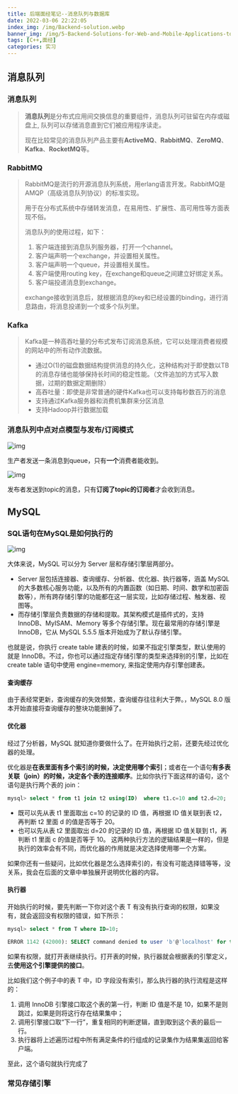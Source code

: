 ```yaml
---
title: 后端面经笔记--消息队列与数据库
date: 2022-03-06 22:22:05
index_img: /img/Backend-solution.webp
banner_img: /img/5-Backend-Solutions-for-Web-and-Mobile-Applications-to-Try-Firebase-Alternatives.webp
tags: [C++,面经]
categories: 实习
---
```


## 消息队列

### 消息队列

> **消息队列**是分布式应用间交换信息的重要组件，消息队列可驻留在内存或磁盘上, 队列可以存储消息直到它们被应用程序读走。
>
> 现在比较常见的消息队列产品主要有**ActiveMQ**、**RabbitMQ**、**ZeroMQ**、**Kafka**、**RocketMQ**等。

### RabbitMQ

> RabbitMQ是流行的开源消息队列系统，用erlang语言开发。RabbitMQ是AMQP（高级消息队列协议）的标准实现。
>
> 用于在分布式系统中存储转发消息，在易用性、扩展性、高可用性等方面表现不俗。
>
> 消息队列的使用过程，如下：
>
> 1. 客户端连接到消息队列服务器，打开一个channel。
> 2. 客户端声明一个exchange，并设置相关属性。
> 3. 客户端声明一个queue，并设置相关属性。
> 4. 客户端使用routing key，在exchange和queue之间建立好绑定关系。
> 5. 客户端投递消息到exchange。
>
> exchange接收到消息后，就根据消息的key和已经设置的binding，进行消息路由，将消息投递到一个或多个队列里。

### Kafka

> Kafka是一种高吞吐量的分布式发布订阅消息系统，它可以处理消费者规模的网站中的所有动作流数据。
>
> * 通过O(1)的磁盘数据结构提供消息的持久化，这种结构对于即使数以TB的消息存储也能够保持长时间的稳定性能。（文件追加的方式写入数据，过期的数据定期删除）
> * 高吞吐量：即使是非常普通的硬件Kafka也可以支持每秒数百万的消息
> * 支持通过Kafka服务器和消费机集群来分区消息
> * 支持Hadoop并行数据加载

### 消息队列中点对点模型与发布/订阅模式

![img](/Users/figo/fluid/themes/fluid/source/img/20150817113531436.png)

生产者发送一条消息到queue，只有**一个**消费者能收到。

![img](/Users/figo/fluid/themes/fluid/source/img/20150817113626248.png)

发布者发送到topic的消息，只有**订阅了topic的订阅者**才会收到消息。

## MySQL

### SQL语句在MySQL是如何执行的

![img](/Users/figo/fluid/themes/fluid/source/img/1365470-20200330140529330-934488719.png)

大体来说，MySQL 可以分为 Server 层和存储引擎层两部分。

- Server 层包括连接器、查询缓存、分析器、优化器、执行器等，涵盖 MySQL 的大多数核心服务功能，以及所有的内置函数（如日期、时间、数学和加密函数等），所有跨存储引擎的功能都在这一层实现，比如存储过程、触发器、视图等。
- 而存储引擎层负责数据的存储和提取。其架构模式是插件式的，支持 InnoDB、MyISAM、Memory 等多个存储引擎。现在最常用的存储引擎是 InnoDB，它从 MySQL 5.5.5 版本开始成为了默认存储引擎。

也就是说，你执行 create table 建表的时候，如果不指定引擎类型，默认使用的就是 InnoDB。不过，你也可以通过指定存储引擎的类型来选择别的引擎，比如在 create table 语句中使用 engine=memory, 来指定使用内存引擎创建表。

#### 查询缓存

由于表经常更新，查询缓存的失效频繁，查询缓存往往利大于弊。，MySQL 8.0 版本开始直接将查询缓存的整块功能删掉了。

#### 优化器

经过了分析器，MySQL 就知道你要做什么了。在开始执行之前，还要先经过优化器的处理。

优化器是**在表里面有多个索引的时候，决定使用哪个索引**；或者在一个语句**有多表关联（join）的时候，决定各个表的连接顺序**。比如你执行下面这样的语句，这个语句是执行两个表的 join：



```sql
mysql> select * from t1 join t2 using(ID)  where t1.c=10 and t2.d=20;
```

- 既可以先从表 t1 里面取出 c=10 的记录的 ID 值，再根据 ID 值关联到表 t2，再判断 t2 里面 d 的值是否等于 20。
- 也可以先从表 t2 里面取出 d=20 的记录的 ID 值，再根据 ID 值关联到 t1，再判断 t1 里面 c 的值是否等于 10。
  这两种执行方法的逻辑结果是一样的，但是执行的效率会有不同，而优化器的作用就是决定选择使用哪一个方案。

如果你还有一些疑问，比如优化器是怎么选择索引的，有没有可能选择错等等，没关系，我会在后面的文章中单独展开说明优化器的内容。

#### 执行器

开始执行的时候，要先判断一下你对这个表 T 有没有执行查询的权限，如果没有，就会返回没有权限的错误，如下所示：



```sql
mysql> select * from T where ID=10;

ERROR 1142 (42000): SELECT command denied to user 'b'@'localhost' for table 'T
```

如果有权限，就打开表继续执行。打开表的时候，执行器就会根据表的引擎定义，去**使用这个引擎提供的接口**。

比如我们这个例子中的表 T 中，ID 字段没有索引，那么执行器的执行流程是这样的：

1. 调用 InnoDB 引擎接口取这个表的第一行，判断 ID 值是不是 10，如果不是则跳过，如果是则将这行存在结果集中；
2. 调用引擎接口取“下一行”，重复相同的判断逻辑，直到取到这个表的最后一行。
3. 执行器将上述遍历过程中所有满足条件的行组成的记录集作为结果集返回给客户端。

至此，这个语句就执行完成了

### 常见存储引擎


